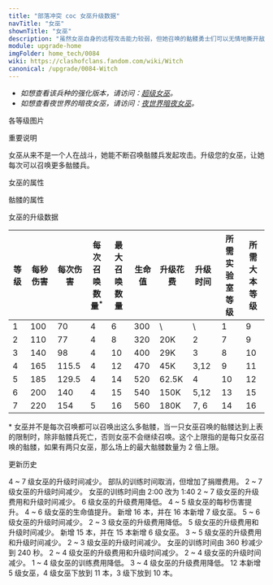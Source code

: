 ```yaml
---
title: "部落冲突 coc 女巫升级数据"
navTitle: "女巫"
shownTitle: "女巫"
description: "虽然女巫自身的远程攻击能力较弱，但她召唤的骷髅勇士们可以无情地撕开敌人的防线。"
module: upgrade-home
imgFolder: home_tech/0084
wiki: https://clashofclans.fandom.com/wiki/Witch
canonical: /upgrade/0084-Witch
---
```


- *如想查看该兵种的强化版本，请访问：[超级女巫](/upgrade/0605-Super-Witch)。*
- *如想查看夜世界的暗夜女巫，请访问：[夜世界暗夜女巫](/upgrade/1007-Night-Witch)。*

<UnitInfo :folder="$frontmatter.imgFolder" imgSrc="Witch_info.png" :imgAlt="$frontmatter.displayTitle" :description="$frontmatter.description" />

<SmallTitle>各等级图片</SmallTitle>

<Panel>
    <UnitImgGroup :folder="$frontmatter.imgFolder">
        <UnitImg imgTitle="1 - 2 级" imgSrc="Witch1.png" />
        <UnitImg imgTitle="3 - 4 级" imgSrc="Witch3.png" />
        <UnitImg imgTitle="5 级" imgSrc="Witch5.png" />
        <UnitImg imgTitle="6 级" imgSrc="Witch6.png" />
        <UnitImg imgTitle="7 级" imgSrc="Witch7.png" />
        <UnitImg imgTitle="骷髅" imgSrc="Skeleton.png" />
    </UnitImgGroup>
</Panel>

<SmallTitle>重要说明</SmallTitle>

女巫从来不是一个人在战斗，她能不断召唤骷髅兵发起攻击。升级您的女巫，让她每次可以召唤更多骷髅兵。

<SmallTitle>女巫的属性</SmallTitle>

<UnitProperties>
    <UnitProperty pKey="部队类型" pValue="地面远程单位" />
    <UnitProperty pKey="攻击偏好" pValue="无" />
    <UnitProperty pKey="伤害类型" pValue="范围伤害" />
    <UnitProperty pKey="伤害半径" pValue="0.3 格" />
    <UnitProperty pKey="攻击的目标" pValue="地面和空中目标" />
    <UnitProperty pKey="占据人口" pValue="12" />
    <UnitProperty pKey="移动速度" pValue="1.5 格/秒" />
    <UnitProperty pKey="攻击速度" pValue="0.7 秒/次" />
    <UnitProperty pKey="攻击距离" pValue="4 格" />
    <UnitProperty pKey="召唤骷髅的冷却时间" pValue="7 秒" />
    <UnitProperty pKey="所需暗黑训练营等级" pValue="5" />
    <UnitProperty pKey="所需大本等级" pValue="9" />
    <UnitProperty pKey="训练时间" pValue="无" trainingSystem="2025" />
    <UnitProperty pKey="捐赠费用" pValue="6,6,270,Dark_Elixir" :isDonationCost="true" />
</UnitProperties>

<SmallTitle>骷髅的属性</SmallTitle>

<UnitProperties>
    <UnitProperty pKey="部队类型" pValue="地面近战单位" />
    <UnitProperty pKey="攻击偏好" pValue="无" />
    <UnitProperty pKey="伤害类型" pValue="单体伤害" />
    <UnitProperty pKey="攻击的目标" pValue="仅地面目标" />
    <UnitProperty pKey="占据人口" pValue="1" />
    <UnitProperty pKey="移动速度" pValue="3 格/秒" />
    <UnitProperty pKey="攻击速度" pValue="1 秒/次" />
    <UnitProperty pKey="攻击距离" pValue="0.4 格" />
    <UnitProperty pKey="每秒伤害" pValue="25" />
    <UnitProperty pKey="每次伤害" pValue="25" />
    <UnitProperty pKey="生命值" pValue="30" />
</UnitProperties>

<SmallTitle>女巫的升级数据</SmallTitle>

<script setup>
const tableExtraInfo = [
    {
        "column": 6,
        "type": "cost",
        "gpClass": "research",
        "icon": "Dark_Elixir"
    },
    {
        "column": 7,
        "type": "time",
        "gpClass": "research"
    }
];
</script>

<UnitTable :tableExtraInfo="tableExtraInfo">

| 等级 |每秒伤害| 每次伤害 |每次召唤<br>数量<sup>*</sup>|最大召唤<br>数量| 生命值 |升级花费|  升级时间  |所需<br>实验室等级|所需<br>大本等级|
| --- |   ---  |   ----  |            ---            |       ---     |  ---- |  ----  |    ---    |       ----      |      ----     |
|  1  |   100  |   70    |             4             |        6      |  300  |    \   |     \     |        1        |       9       |
|  2  |   110  |   77    |             4             |        8      |  320  |    20K |    2      |        7        |       9       |
|  3  |   140  |   98    |             4             |       10      |  400  |    29K |    3      |        8        |      10       |
|  4  |   165  |  115.5  |             4             |       12      |  470  |    45K |    3,12   |        9        |      11       |
|  5  |   185  |  129.5  |             4             |       14      |  520  |  62.5K |    4      |       10        |      12       |
|  6  |   200  |  140    |             4             |       15      |  540  |   150K |    5,12   |       13        |      15       |
|  7  |   220  |  154    |             5             |       16      |  560  |   180K |    7, 6   |       14        |      16       |
</UnitTable>

\* 女巫并不是每次召唤都可以召唤出这么多骷髅，当一只女巫召唤的骷髅达到上表的限制时，除非骷髅兵死亡，否则女巫不会继续召唤。这个上限指的是每只女巫召唤的骷髅，如果有两只女巫，那么场上的最大骷髅数量为 2 倍上限。

<SmallTitle>更新历史</SmallTitle>

<Timeline>
    <TimelineItem date="2025/10/06">
        <TimelineRow>4 ~ 7 级女巫的升级时间减少。</TimelineRow>
    </TimelineItem>
    <TimelineItem date="2025/03/27">
        <TimelineRow>部队的训练时间取消，但增加了捐赠费用。</TimelineRow>
    </TimelineItem>
    <TimelineItem date="2025/03/24">
        <TimelineRow>2 ~ 7 级女巫的升级时间减少。</TimelineRow>
    </TimelineItem>
    <TimelineItem date="2025/02/10">
        <TimelineRow>女巫的训练时间由 2:00 改为 1:40</TimelineRow>
    </TimelineItem>
    <TimelineItem date="2024/11/25">
        <TimelineRow>2 ~ 7 级女巫的升级费用和升级时间减少。</TimelineRow>
    </TimelineItem>
    <TimelineItem date="2024/06/18">
        <TimelineRow>6 级女巫的升级费用降低。</TimelineRow>
    </TimelineItem>
    <TimelineItem date="2024/06/03">
        <TimelineRow>4 ~ 5 级女巫的每秒伤害提升。</TimelineRow>
        <TimelineRow>4 ~ 6 级女巫的生命值提升。</TimelineRow>
    </TimelineItem>
    <TimelineItem date="2023/12/12">
        <TimelineRow>新增 16 本，并在 16 本新增 7 级女巫。</TimelineRow>
        <TimelineRow>5 ~ 6 级女巫的升级时间减少。</TimelineRow>
        <TimelineRow>2 ~ 3 级女巫的升级费用降低。</TimelineRow>
    </TimelineItem>
    <TimelineItem date="2023/06/12">
        <TimelineRow>5 级女巫的升级费用和升级时间减少。</TimelineRow>
    </TimelineItem>
    <TimelineItem date="2022/10/10">
        <TimelineRow>新增 15 本，并在 15 本新增 6 级女巫。</TimelineRow>
        <TimelineRow>3 ~ 5 级女巫的升级费用和升级时间减少。</TimelineRow>
    </TimelineItem>
    <TimelineItem date="2021/12/09">
        <TimelineRow>2 ~ 3 级女巫的升级时间减少。</TimelineRow>
    </TimelineItem>
    <TimelineItem date="2021/04/12">
        <TimelineRow>女巫的训练时间由 360 秒减少到 240 秒。</TimelineRow>
    </TimelineItem>
    <TimelineItem date="2020/10/12">
        <TimelineRow>2 ~ 4 级女巫的升级费用和升级时间减少。</TimelineRow>
    </TimelineItem>
    <TimelineItem date="2019/04/02">
        <TimelineRow>2 ~ 4 级女巫的升级时间减少。</TimelineRow>
        <TimelineRow>1 ~ 4 级女巫的训练费用降低。</TimelineRow>
        <TimelineRow>3 ~ 4 级女巫的升级费用降低。</TimelineRow>
        <TimelineRow>12 本新增 5 级女巫，4 级女巫下放到 11 本，3 级下放到 10 本。</TimelineRow>
    </TimelineItem>
    <TimelineItem :historyBottom="true" />
</Timeline>